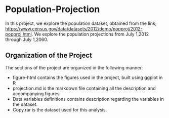 # Population-Projection
In this project, we explore the population dataset, obtained from the link; https://www.census.gov/data/datasets/2012/demo/popproj/2012-popproj.html. We explore the population projections from July 1,2012 through July 1,2060.

## Organization of the Project

The sections of the project are organized in the following manner:
* figure-html contains the figures used in the project, built using ggplot in R
* projection.md is the markdown file containing all the description and accompanying figures.
* Data variables definitions contains description regarding the variables in the dataset.
* Copy.rar is the dataset used for this analysis.
